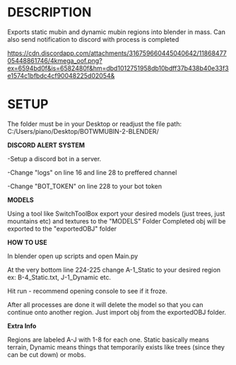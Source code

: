 # DESCRIPTION

Exports static mubin and dynamic mubin regions into blender in mass. Can also send notification to discord with process is completed

https://cdn.discordapp.com/attachments/316759660445040642/1186847705448861746/4kmega_oof.png?ex=6594bd0f&is=6582480f&hm=dbd1012751958db10bdff37b438b40e33f3e1574c1bfbdc4cf90048225d02054&

# SETUP

The folder must be in your Desktop or readjust the file path:
C:/Users/piano/Desktop/BOTWMUBIN-2-BLENDER/

**DISCORD ALERT SYSTEM**

-Setup a discord bot in a server.

-Change "logs" on line 16 and line 28 to preffered channel

-Change "BOT_TOKEN" on line 228 to your bot token

**MODELS**

Using a tool like SwitchToolBox export your desired models (just trees, just mountains etc) and textures to the "MODELS" Folder
Completed obj will be exported to the "exportedOBJ" folder

**HOW TO USE**

In blender open up scripts and open Main.py

At the very bottom line 224-225 change A-1_Static to your desired region ex: B-4_Static.txt, J-1_Dynamic etc.

Hit run - recommend opening console to see if it froze.

After all processes are done it will delete the model so that you can continue onto another region. Just import obj from the exportedOBJ folder.

**Extra Info**

Regions are labeled A-J with 1-8 for each one. Static basically means terrain, Dynamic means things that temporarily exists like trees (since they can be cut down) or mobs.





